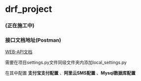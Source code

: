# drf_project

### __(正在施工中)__

### 接口文档地址(Postman)

[WEB-API文档](https://documenter.getpostman.com/view/26268367/2s93mByKnS)



需要在项目settings.py文件同级文件夹内添加local_settings.py

在其中配置 __支付宝支付配置__ 、__阿里云SMS配置__ 、__Mysql数据库配置__
